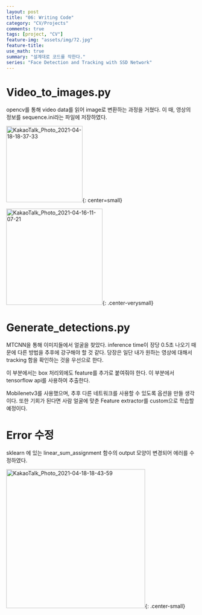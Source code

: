 ```yaml
---
layout: post
title: "06: Writing Code"
category: "CV/Projects"
comments: true
tags: [project, "CV"]
feature-img: "assets/img/72.jpg"
feature-title:
use_math: true
summary: "설계대로 코드를 작한다."
series: "Face Detection and Tracking with SSD Network"
---
```


# Video_to_images.py

opencv를 통해 video data를 읽어 image로 변환하는 과정을 거쳤다. 이 때, 영상의 정보를 sequence.ini라는 파일에 저장하였다. 

<img width="202" alt="KakaoTalk_Photo_2021-04-18-18-37-33" src="https://user-images.githubusercontent.com/37871541/115141033-3540f780-a075-11eb-956d-951972be3abe.png">{: center=small}



<img width="255" alt="KakaoTalk_Photo_2021-04-16-11-07-21" src="https://user-images.githubusercontent.com/37871541/114961436-f871d680-9ea3-11eb-848a-24d52ea48eb4.png">{: .center-verysmall}




# Generate_detections.py

MTCNN을 통해 이미지들에서 얼굴을 찾았다. inference time이 장당 0.5초 나오기 때문에 다른 방법을 추후에 강구해야 할 것 같다. 당장은 일단 내가 원하는 영상에 대해서 tracking 함을 확인하는 것을 우선으로 한다.

이 부분에서는 box 처리외에도 feature를 추가로 붙여줘야 한다. 이 부분에서 tensorflow api를 사용하여 추출한다. 

Mobilenetv3를 사용했으며, 추후 다른 네트워크를 사용할 수 있도록 옵션을 만들 생각이다. 또한 기회가 된다면 사람 얼굴에 맞춘 Feature extractor를 custom으로 학습할 예정이다.


# Error 수정

sklearn 에 있는 linear_sum_assignment 함수의 output 모양이 변경되어 에러를 수정하였다. 

<img width="368" alt="KakaoTalk_Photo_2021-04-18-18-43-59" src="https://user-images.githubusercontent.com/37871541/115141225-0f682280-a076-11eb-93f2-4eae7555c18f.png">{: .center-small}




